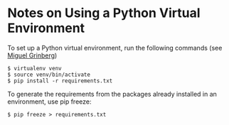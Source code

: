
# Notes on Using a Python Virtual Environment

To set up a Python virtual environment, run the following commands
(see [Miguel Grinberg](https://github.com/miguelgrinberg/REST-auth
""))

    $ virtualenv venv
    $ source venv/bin/activate
    $ pip install -r requirements.txt


To generate the requirements from the packages already installed in an
environment, use pip freeze:

    $ pip freeze > requirements.txt


